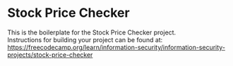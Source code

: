# Stock Price Checker

This is the boilerplate for the Stock Price Checker project.<br>
Instructions for building your project can be found at:
https://freecodecamp.org/learn/information-security/information-security-projects/stock-price-checker
